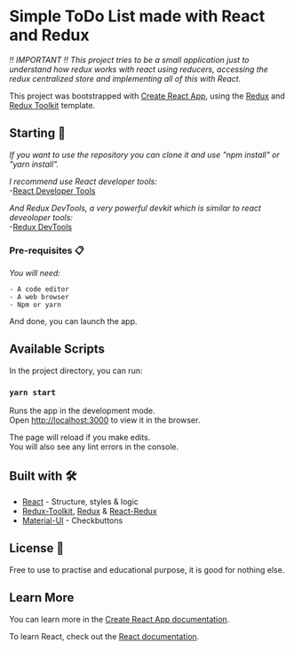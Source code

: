 # Simple ToDo List made with React and Redux
_‼ IMPORTANT ‼ This project tries to be a small application just to understand how redux works with react using reducers, accessing the redux centralized store and implementing all of this with React._

This project was bootstrapped with [Create React App](https://github.com/facebook/create-react-app), using the [Redux](https://redux.js.org/) and [Redux Toolkit](https://redux-toolkit.js.org/) template.

## Starting 🚀

_If you want to use the repository you can clone it and use "npm install" or "yarn install"._

_I recommend use React developer tools:_ <Br />
  -[React Developer Tools](https://chrome.google.com/webstore/detail/react-developer-tools/fmkadmapgofadopljbjfkapdkoienihi?hl=es)
 
_And Redux DevTools, a very powerful devkit which is similar to react deveoloper tools:_ <br />
  -[Redux DevTools](https://chrome.google.com/webstore/detail/redux-devtools/lmhkpmbekcpmknklioeibfkpmmfibljd?hl=es)

### Pre-requisites 📋

_You will need:_

```
- A code editor
- A web browser
- Npm or yarn 
```
And done, you can launch the app.
## Available Scripts

In the project directory, you can run:

### `yarn start`

Runs the app in the development mode.<br />
Open [http://localhost:3000](http://localhost:3000) to view it in the browser.

The page will reload if you make edits.<br />
You will also see any lint errors in the console.

## Built with 🛠️

* [React](https://es.reactjs.org/) - Structure, styles & logic
* [Redux-Toolkit](https://redux-toolkit.js.org/), [Redux](https://redux.js.org/) & [React-Redux](https://react-redux.js.org/)
* [Material-UI](https://material-ui.com/) - Checkbuttons

## License 📄

Free to use to practise and educational purpose, it is good for nothing else.


## Learn More

You can learn more in the [Create React App documentation](https://facebook.github.io/create-react-app/docs/getting-started).

To learn React, check out the [React documentation](https://reactjs.org/).
